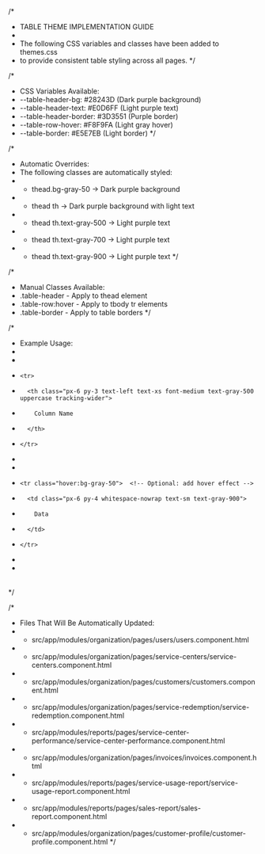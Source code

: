 /* 
 * TABLE THEME IMPLEMENTATION GUIDE
 * 
 * The following CSS variables and classes have been added to themes.css
 * to provide consistent table styling across all pages.
 */

/* 
 * CSS Variables Available:
 * --table-header-bg: #28243D (Dark purple background)
 * --table-header-text: #E0D6FF (Light purple text)
 * --table-header-border: #3D3551 (Purple border)
 * --table-row-hover: #F8F9FA (Light gray hover)
 * --table-border: #E5E7EB (Light border)
 */

/* 
 * Automatic Overrides:
 * The following classes are automatically styled:
 * - thead.bg-gray-50 → Dark purple background
 * - thead th → Dark purple background with light text
 * - thead th.text-gray-500 → Light purple text
 * - thead th.text-gray-700 → Light purple text
 * - thead th.text-gray-900 → Light purple text
 */

/* 
 * Manual Classes Available:
 * .table-header - Apply to thead element
 * .table-row:hover - Apply to tbody tr elements
 * .table-border - Apply to table borders
 */

/* 
 * Example Usage:
 * 
 * <table class="min-w-full divide-y divide-gray-200">
 *   <thead class="bg-gray-50">  <!-- Automatically styled -->
 *     <tr>
 *       <th class="px-6 py-3 text-left text-xs font-medium text-gray-500 uppercase tracking-wider">
 *         Column Name
 *       </th>
 *     </tr>
 *   </thead>
 *   <tbody class="bg-white divide-y divide-gray-200">
 *     <tr class="hover:bg-gray-50">  <!-- Optional: add hover effect -->
 *       <td class="px-6 py-4 whitespace-nowrap text-sm text-gray-900">
 *         Data
 *       </td>
 *     </tr>
 *   </tbody>
 * </table>
 */

/* 
 * Files That Will Be Automatically Updated:
 * - src/app/modules/organization/pages/users/users.component.html
 * - src/app/modules/organization/pages/service-centers/service-centers.component.html
 * - src/app/modules/organization/pages/customers/customers.component.html
 * - src/app/modules/organization/pages/service-redemption/service-redemption.component.html
 * - src/app/modules/reports/pages/service-center-performance/service-center-performance.component.html
 * - src/app/modules/organization/pages/invoices/invoices.component.html
 * - src/app/modules/reports/pages/service-usage-report/service-usage-report.component.html
 * - src/app/modules/reports/pages/sales-report/sales-report.component.html
 * - src/app/modules/organization/pages/customer-profile/customer-profile.component.html
 */
